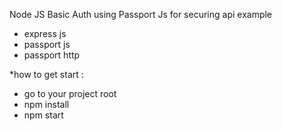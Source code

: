 Node JS Basic Auth using Passport Js for securing api example
- express js
- passport js
- passport http

*how to get start :
- go to your project root
- npm install
- npm start
